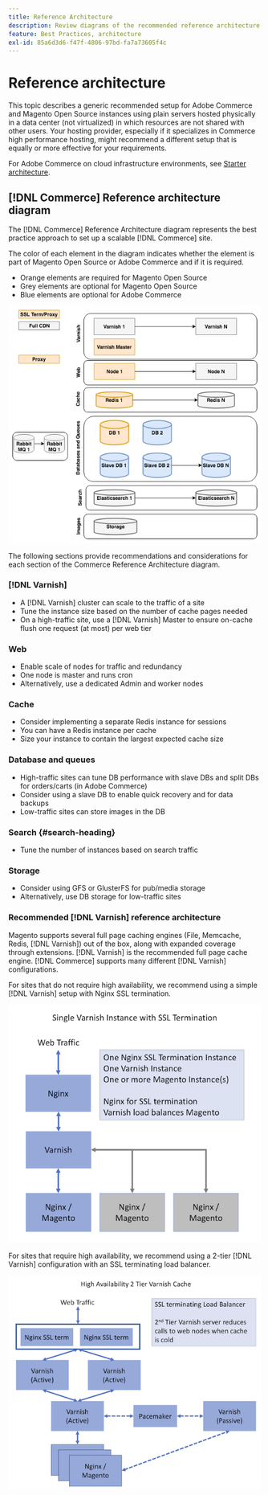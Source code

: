```yaml
---
title: Reference Architecture
description: Review diagrams of the recommended reference architecture for Adobe Commerce and Magento Open Source deployments.
feature: Best Practices, architecture
exl-id: 85a6d3d6-f47f-4806-97bd-fa7a73605f4c
---
```

# Reference architecture

This topic describes a generic recommended setup for Adobe Commerce and Magento Open Source instances using plain servers hosted physically in a data center (not virtualized) in which resources are not shared with other users. Your hosting provider, especially if it specializes in Commerce high performance hosting, might recommend a different setup that is equally or more effective for your requirements.

For Adobe Commerce on cloud infrastructure environments, see [Starter architecture](https://devdocs.magento.com/cloud/architecture/starter-architecture.html).

## [!DNL Commerce] Reference architecture diagram

The [!DNL Commerce] Reference Architecture diagram represents the best practice approach to set up a scalable [!DNL Commerce] site.

The color of each element in the diagram indicates whether the element is part of Magento Open Source or Adobe Commerce and if it is required.

*  Orange elements are required for Magento Open Source
*  Grey elements are optional for Magento Open Source
*  Blue elements are optional for Adobe Commerce

![Commerce reference architecture diagram](../assets/performance/images/ref-architecture-2.3.png)

The following sections provide recommendations and considerations for each section of the Commerce Reference Architecture diagram.

### [!DNL Varnish]

*  A [!DNL Varnish] cluster can scale to the traffic of a site
*  Tune the instance size based on the number of cache pages needed
*  On a high-traffic site, use a [!DNL Varnish] Master to ensure on-cache flush one request (at most) per web tier

### Web

*  Enable scale of nodes for traffic and redundancy
*  One node is master and runs cron
*  Alternatively, use a dedicated Admin and worker nodes

### Cache

*  Consider implementing a separate Redis instance for sessions
*  You can have a Redis instance per cache
*  Size your instance to contain the largest expected cache size

### Database and queues

*  High-traffic sites can tune DB performance with slave DBs and split DBs for orders/carts (in Adobe Commerce)
*  Consider using a slave DB to enable quick recovery and for data backups
*  Low-traffic sites can store images in the DB

### Search {#search-heading}

*  Tune the number of instances based on search traffic

### Storage

*  Consider using GFS or GlusterFS for pub/media storage
*  Alternatively, use DB storage for low-traffic sites

### Recommended [!DNL Varnish] reference architecture

Magento supports several full page caching engines (File, Memcache, Redis, [!DNL Varnish]) out of the box, along with expanded coverage through extensions. [!DNL Varnish] is the recommended full page cache engine.  [!DNL Commerce] supports many different [!DNL Varnish] configurations.

For sites that do not require high availability, we recommend using a simple [!DNL Varnish] setup with Nginx SSL termination.

![Simple [!DNL Varnish] Configuration with SSL Termination](../assets/performance/images/single-varnish-with-ssl-termination.png)

For sites that require high availability, we recommend using a 2-tier [!DNL Varnish] configuration with an SSL terminating load balancer.

![High availability two-tier [!DNL Varnish] configuration with SSL terminating load balancer](../assets/performance/images/ha-2-tier-varnish-with-ssl-term-load-balancer.png)
